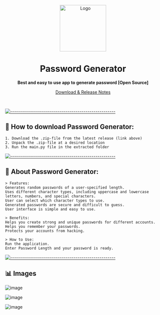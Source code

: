 

<p align="center">
  <img src="https://github.com/nowte/PasswordGenerator/assets/138712109/133dace1-b261-42ca-bb36-528810d2d892" alt="Logo" width="150" height="150" />
</p>
<h1 align="center">Password Generator</h1>

</p>
<p align="center">
  <b>Best and easy to use app to generate password [Open Source]</b>
  
<p align="center">
	<a href="https://github.com/nowte/PasswordGenerator/releases">Download & Release Notes</a>
</p>
<br />

 [![-----------------------------------------------------](https://user-images.githubusercontent.com/56088716/103312593-8a37ff80-49eb-11eb-91d3-75488e21a0a9.png)](#how-to-download-taskbar-groups)

##  🔽 How to download Password Generator:
    1. Download the .zip-file from the latest release (link above)
    2. Unpack the .zip-file at a desired location
    3. Run the main.py file in the extracted folder

[![-----------------------------------------------------](https://user-images.githubusercontent.com/56088716/103312593-8a37ff80-49eb-11eb-91d3-75488e21a0a9.png)](#how-to-download-taskbar-groups)

##  📒 About Password Generator:
    > Features:
    Generates random passwords of a user-specified length.
    Uses different character types, including uppercase and lowercase letters, numbers, and special characters.
    User can select which character types to use.
    Generated passwords are secure and difficult to guess.
    User interface is simple and easy to use.
    
    > Benefits:
    Helps you create strong and unique passwords for different accounts.
    Helps you remember your passwords.
    Protects your accounts from hacking.
    
    > How to Use:
    Run the application.
    Enter Password Length and your password is ready.

[![-----------------------------------------------------](https://user-images.githubusercontent.com/56088716/103312593-8a37ff80-49eb-11eb-91d3-75488e21a0a9.png)](#how-to-download-taskbar-groups)

## 📊 Images

![image](https://github.com/nowte/PasswordGenerator/assets/138712109/200f460e-79c4-434e-8a91-7c76b444ceb8)

![image](https://github.com/nowte/PasswordGenerator/assets/138712109/aa5bb60b-df74-4e98-b0b4-72cb93fd1d80)

![image](https://github.com/nowte/PasswordGenerator/assets/138712109/8e264dee-3cc2-457a-925c-a8ce7d474ee0)
